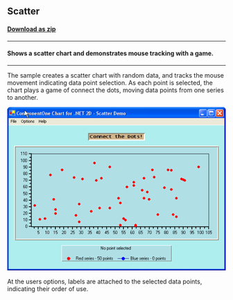 ## Scatter
#### [Download as zip](https://minhaskamal.github.io/DownGit/#/home?url=https://github.com/GrapeCity/ComponentOne-WinForms-Samples/tree/master/NetFramework\Charts\CS\Scatter)
____
#### Shows a scatter chart and demonstrates mouse tracking with a game.
____
The sample creates a scatter chart with random data, and tracks the mouse movement indicating data point selection.
As each point is selected, the chart plays a game of connect the dots, moving data points from one series to another.

![screenshot](screenshot.png)

At the users options, labels are attached to the selected data points, indicating their order of use.